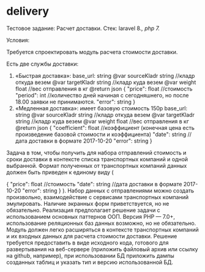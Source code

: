 # delivery
Тестовое задание: Расчет доставки. Стек: laravel 8.*, php 7.*

Условия:

Требуется спроектировать модуль расчета стоимости доставки.

Есть две службы доставки:

1. «Быстрая доставка»:
base_url: string
@var sourceKladr string //кладр откуда везем
@var targetKladr string //кладр куда везем
@var weight float //вес отправления в кг
@return json
{
&quot;price&quot;: float //стоимость
&quot;period&quot;: int //количество дней начиная с сегодняшнего, но после 18.00
заявки не принимаются.
&quot;error&quot;: string
}
2. «Медленная доставка»:
имеет базовую стоимость 150р
base_url: string
@var sourceKladr string //кладр откуда везем
@var targetKladr string //кладр куда везем
@var weight float //вес отправления в кг
@return json
{
&quot;coefficient&quot;: float //коэффициент (конечная цена есть произведение
базовой стоимости и коэффициента)
&quot;date&quot;: string //дата доставки в формате 2017-10-20
&quot;error&quot;: string
}

Задача в том, чтобы получить для набора отправлений стоимость и сроки
доставки в контексте списка транспортных компаний и одной выбранной. Формат
полученных от транспортных компаний данных должен быть приведен к единому
виду (

{
&quot;price&quot;: float //стоимость
&quot;date&quot;: string //дата доставки в формате 2017-10-20
&quot;error&quot;: string
}
).
Набор данных с отправлениями можно создать произвольно, взаимодействие с
сервисами транспортных компаний эмулировать. Наличие экранных форм
приветствуется, но не обязательно. Реализация предполагает решение задачи с
использованием основных паттернов ООП. Версия PHP — 7.0+, использование
реляционных баз данных возможно, но не обязательно.
Модуль должен легко расширяться в контексте транспортных компаний и их
входных данных для расчета стоимости доставки.
Решение требуется предоставить в виде исходного кода, готового для
развертывания на веб-сервере (приложить файловый архив или ссылку на github,
например), при использовании БД приложить дампы созданных таблиц и указать тип
и версию использованной БД.
